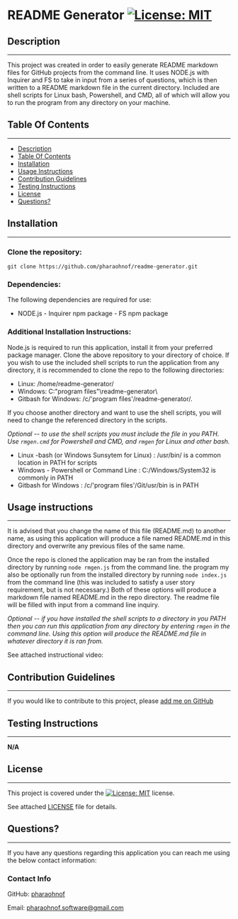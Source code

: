 #  README Generator   [![License: MIT](https://img.shields.io/badge/License-MIT-yellow.svg)](https://opensource.org/licenses/MIT)

  ##  Description

***

  This project was created in order to easily generate README markdown files for GitHub projects from the command line. It uses NODE.js with Inquirer and FS to take in input from a series of questions, which is then written to a README markdown file in the current directory. Included are shell scripts for Linux bash, Powershell, and CMD, all of which will allow you to run the program from any directory on your machine.
  
  ## Table Of Contents  

***
  * [Description](#Description)
  * [Table Of Contents](#table-of-contents)
  * [Installation](#Installation)
  * [Usage Instructions](#usage-instructions)
  * [Contribution Guidelines](#contribution-guidelines)
  * [Testing Instructions](#testing-instructions)
  * [License](#License)
  * [Questions?](#questions)

  ##  Installation

***

  ### Clone the repository: 
    git clone https://github.com/pharaohnof/readme-generator.git  
      
  ### Dependencies:  
  The following dependencies are required for use:  
  * NODE.js   - Inquirer npm package  - FS npm package
    
  ### Additional Installation Instructions:
  Node.js is required to run this application, install it from your preferred package manager. Clone the above repository to your directory of choice. If you wish to use the included shell scripts to run the application from any directory, it is recommended to clone the repo to the following directories:  
  * Linux: /home/readme-generator/  
  * Windows: C:\"program files"\readme-generator\  
  * Gitbash for Windows: /c/'program files'/readme-generator/.  
    
  If you choose another directory and want to use the shell scripts, you will need to change the referenced directory in the scripts.  
  
  *Optional -- to use the shell scripts you must include the file in you PATH. Use `rmgen.cmd` for Powershell and CMD, and `rmgen` for Linux and other bash.*
  - Linux -bash (or Windows Sunsytem for Linux) : /usr/bin/ is a common location in PATH for scripts
  - Windows - Powershell or Command Line : C:/Windows/System32 is commonly in PATH
  - Gitbash for Windows : /c/'program files'/Git/usr/bin is in PATH
    
  ##  Usage instructions  

***
It is advised that you change the name of this file (README.md) to another name, as using this application will produce a file named README.md in this directory and overwrite any previous files of the same name.

Once the repo is cloned the application may be ran from the installed directory by running `node rmgen.js` from the command line. the program my also be optionally run from the installed directory by running `node index.js` from the command line (this was included to satisfy a user story requirement, but is not necessary.) Both of these options will produce a markdown file named README.md in the repo directory. The readme file will be filled with input from a command line inquiry.

*Optional -- if you have installed the shell scripts to a directory in you PATH then you can run this application from any directory by entering `rmgen` in the command line. Using this option will produce the README.md file in whatever directory it is ran from.*

See attached instructional video:


    
  ##  Contribution Guidelines  

***
    
  If you would like to contribute to this project, please [add me on GitHub](https://github.com/pharaohnof)    
  ##  Testing Instructions  

  ***
    
  **N/A**  
    
  ##  License

  ***
      
  This project is covered under the [![License: MIT](https://img.shields.io/badge/License-MIT-yellow.svg)](https://opensource.org/licenses/MIT) license.  
    
  See attached [LICENSE](./LICENSE) file for details.  
    
  ##  Questions?  

  ***
  
  If you have any questions regarding this application you can reach me using the below contact information:  
  ### Contact Info  
    
  GitHub: [pharaohnof](https://github.com/pharaohnof)

  Email:  pharaohnof.software@gmail.com  